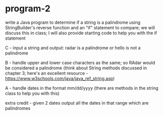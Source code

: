 # program-2
write a Java program to determine if a string is a palindrome using StringBuilder's reverse function and an "if" statement to compare; we will discuss this in class; I will also provide starting code to help you with the if statement

C - input a string and output: radar is a palindrome or hello is not a palindrome

B - handle upper and lower case characters as the same; so RAdar would be considered a palindrome (think about String methods discussed in chapter 3; here's an excellent resource - https://www.w3schools.com/java/java_ref_string.asp)

A - handle dates in the format mm/dd/yyyy (there are methods in the string class to help you with this)

extra credit - given 2 dates output all the dates in that range which are palindromes
